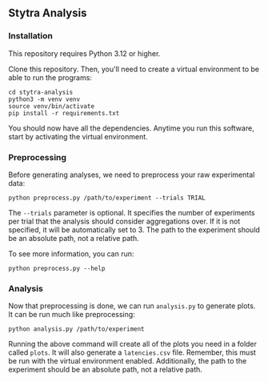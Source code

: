 ## Stytra Analysis 

### Installation 

This repository requires Python 3.12 or higher. 

Clone this repository. Then, you'll need to create a virtual environment 
to be able to run the programs: 
```
cd stytra-analysis
python3 -m venv venv 
source venv/bin/activate 
pip install -r requirements.txt
```
You should now have all the dependencies. Anytime you run this software, 
start by activating the virtual environment. 

### Preprocessing

Before generating analyses, we need to preprocess your raw experimental data:
```
python preprocess.py /path/to/experiment --trials TRIAL
```
The `--trials` parameter is optional. It specifies the number of experiments 
per trial that the analysis should consider aggregations over. If it is not 
specified, it will be automatically set to 3. The path to the experiment should be an absolute path, 
not a relative path. 

To see more information, you can run:
```
python preprocess.py --help
```

### Analysis 
Now that preprocessing is done, we can run `analysis.py` to generate plots. 
It can be run much like preprocessing:
```
python analysis.py /path/to/experiment
```
Running the above command will create all of the plots you need in a folder called
`plots`. It will also generate a `latencies.csv` file. Remember, this must be run
with the virtual environment enabled. Additionally, the path to the experiment 
should be an absolute path, not a relative path. 

